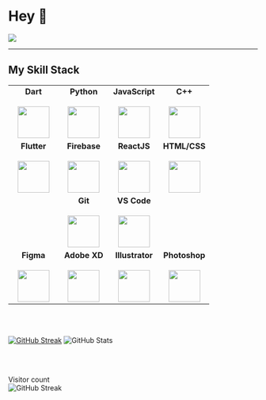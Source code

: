 # Hey :pray:

[![](https://img.shields.io/github/followers/mr0error404?style=social)](https://github.com/login?return_to=%2Fmr0error404)


---

## My Skill Stack

<table>
  <tbody>
    <tr valign="top">
      <td width="25%" align="center">
	<span><strong>Dart</strong></span><br><br>
        <img height="64px" src="https://cdn.svgporn.com/logos/dart.svg">
      </td>
      <td width="25%" align="center">
        <span><strong>Python</strong></span><br><br>
        <img height="64px" src="https://cdn.svgporn.com/logos/python.svg">
      </td>
      <td width="25%" align="center">
        <span><strong>JavaScript</strong></span><br><br>
        <img height="64px" src="https://cdn.svgporn.com/logos/javascript.svg">
      </td>
      <td width="25%" align="center">
        <span><strong>C++</strong></span><br><br>
        <img height="64px" src="https://cdn.svgporn.com/logos/c-plusplus.svg">
      </td>
    </tr>
    <tr valign="top">
      <td width="25%" align="center">
	<span><strong>Flutter</strong></span><br><br>
        <img height="64px" src="https://cdn.svgporn.com/logos/flutter.svg">
      </td>
      <td width="25%" align="center">
        <span><strong>Firebase</strong></span><br><br>
        <img height="64px" src="https://cdn.svgporn.com/logos/firebase.svg">
      </td>
      <td width="25%" align="center">
        <span><strong>ReactJS</strong></span><br><br>
        <img height="64px" src="https://cdn.svgporn.com/logos/react.svg">
      </td>
      <td width="25%" align="center">
        <span><strong>HTML/CSS</strong></span><br><br>
        <img height="64px" src="https://cdn.svgporn.com/logos/html-5.svg">
      </td>
    </tr>
    <tr valign="top">
      <td width="25%" align="center" style="border: 0">
      </td>
      <td width="25%" align="center">
        <span><strong>Git</strong></span><br><br>
        <img height="64px" src="https://cdn.svgporn.com/logos/git-icon.svg">
      </td>
      <td width="25%" align="center">
        <span><strong>VS Code</strong></span><br><br>
        <img height="64px" src="https://cdn.svgporn.com/logos/visual-studio-code.svg">
      </td>
      <td width="25%" align="center" style="border: 0">
      </td>
    </tr>
    <tr valign="top">
      <td width="25%" align="center">
        <span><strong>Figma</strong></span><br><br>
        <img height="64px" src="https://cdn.svgporn.com/logos/figma.svg">
      </td>
      <td width="25%" align="center">
        <span><strong>Adobe XD</strong></span><br><br>
        <img height="64px" src="https://i.ibb.co/g7bVyF0/1200px-Adobe-XD-CC-icon-svg.png">
      </td>
      <td width="25%" align="center">
        <span><strong>Illustrator</strong></span><br><br>
        <img height="64px" src="https://i.ibb.co/0JMTW5k/1051px-Adobe-Illustrator-CC-icon-svg.png">
      </td>
      <td width="25%" align="center">
        <span><strong>Photoshop</strong></span><br><br>
        <img height="64px" src="https://i.ibb.co/hVrhC4Y/1051px-Adobe-Photoshop-CC-icon-svg.png">
      </td>
    </tr>

  </tbody>
</table>

<br><br>

[![GitHub Streak](https://github-readme-streak-stats.herokuapp.com?user=vanshg395&theme=dark)](https://git.io/streak-stats)
![GitHub Stats](https://github-readme-stats.vercel.app/api?username=vanshg395&show_icons=true&hide_border=false&count_private=true&theme=tokyonight&include_all_commits=true)

<br><br>

Visitor count<br>
![GitHub Streak](https://profile-counter.glitch.me/vanshg395/count.svg)
